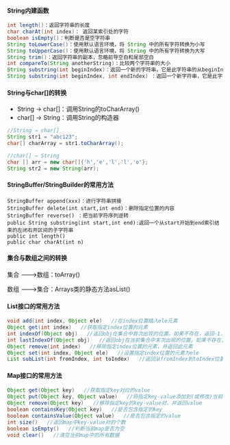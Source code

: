 #### String内建函数

```java
int length()：返回字符串的长度
char charAt(int index)： 返回某索引处的字符
boolean isEmpty()：判断是否是空字符串
String toLowerCase()：使用默认语言环境，将 String 中的所有字符转换为小写
String toUpperCase()：使用默认语言环境，将 String 中的所有字符转换为大写
String trim()：返回字符串的副本，忽略前导空白和尾部空白
int compareTo(String anotherString)：比较两个字符串的大小
String substring(int beginIndex)：返回一个新的字符串，它是此字符串的从beginIndex开始截取到最后的一个子字符串。
String substring(int beginIndex, int endIndex) ：返回一个新字符串，它是此字符串从beginIndex开始截取到endIndex(不包含)的一个子字符串。
```



#### String与char[]的转换

- String → char[]：调用String的toCharArray()
- char[] → String：调用String的构造器

```java
//String → char[]
String str1 = "abc123";
char[] charArray = str1.toCharArray();

//char[] → String
char [] arr = new char[]{'h','e','l','l','o'};
String str2 = new String(arr);
```



#### StringBuffer/StringBuilder的常用方法

```
StringBuffer append(xxx)：进行字符串拼接
StringBuffer delete(int start,int end)：删除指定位置的内容
StringBuffer reverse() ：把当前字符序列逆转
public String substring(int start,int end):返回一个从start开始到end索引结束的左闭右开区间的子字符串
public int length()
public char charAt(int n)
```



#### 集合与数组之间的转换

集合 --->数组：toArray()

数组 --->集合：Arrays类的静态方法asList()



#### List接口的常用方法

```java
void add(int index, Object ele)   //在index位置插入ele元素
Object get(int index)   //获取指定index位置的元素
int indexOf(Object obj)   //返回obj在集合中首次出现的位置。如果不存在，返回-1.
int lastIndexOf(Object obj)   //返回obj在当前集合中末次出现的位置。如果不存在，返回-1.
Object remove(int index)   //移除指定index位置的元素，并返回此元素
Object set(int index, Object ele)   //设置指定index位置的元素为ele
List subList(int fromIndex, int toIndex)   //返回从fromIndex到toIndex位置的子集合
```



#### Map接口的常用方法

```java
Object get(Object key)   //获取指定key对应的value
Object put(Object key, Object value)   //将指定key-value添加到(或修改)当前map对象中
Object remove(Object key)   //移除指定key的key-value对，并返回value
boolean containsKey(Object key)   //是否包含指定的key
boolean containsValue(Object value)   //是否包含指定的value
int size()   //返回map中key-value对的个数
boolean isEmpty()   //判断当前map是否为空
void clear()   //清空当前map中的所有数据
```



